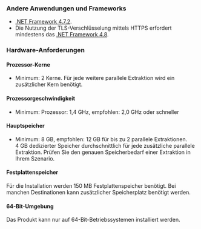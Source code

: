 ### Andere Anwendungen und Frameworks	
- [.NET Framework 4.7.2](https://support.microsoft.com/en-us/help/4054530/microsoft-net-framework-4-7-2-offline-installer-for-windows).
- Die Nutzung der TLS-Verschlüsselung mittels HTTPS erfordert mindestens das [.NET Framework 4.8](https://dotnet.microsoft.com/download/dotnet-framework/net48). 

### Hardware-Anforderungen

#### Prozessor-Kerne
- Minimum: 2 Kerne. 
Für jede weitere parallele Extraktion wird ein zusätzlicher Kern benötigt. 


#### Prozessorgeschwindigkeit   
- Minimum: Prozessor: 1,4 GHz, empfohlen: 2,0 GHz oder schneller

#### Hauptspeicher
- Minimum: 8 GB, empfohlen: 12 GB für bis zu 2 parallele Extraktionen.<br> 4 GB dedizierter Speicher durchschnittlich für jede zusätzliche parallele Extraktion.
Prüfen Sie den genauen Speicherbedarf einer Extraktion in Ihrem Szenario.

<!---Der Speicherverbrauch hängt von vielen Faktoren ab, einschließlich Komponententyp (d.h. Table, Extractor oder BW Query), Anzahl der Spalten und Anzahl der Zeilen in jedem Datenpaket (d.h. Paketgröße). <br> 
Beispielsweise benötigt die BW-Cube-Komponente für die Extraktion und Verarbeitung der Daten mehr Hauptspeicherplatz als z.B. die Tabellenkomponente für die gleiche Datenmenge.--->

#### Festplattenspeicher
Für die Installation werden 150 MB Festplattenspeicher benötigt.
Bei manchen Destinationen kann zusätzlicher Speicherplatz benötigt werden.

#### 64-Bit-Umgebung	
Das Produkt kann nur auf 64-Bit-Betriebssystemen installiert werden.







